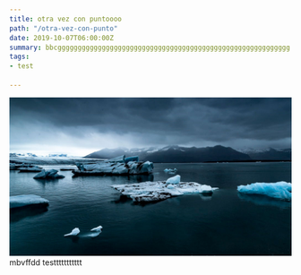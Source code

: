 ```yaml
---
title: otra vez con puntoooo
path: "/otra-vez-con-punto"
date: 2019-10-07T06:00:00Z
summary: bbcgggggggggggggggggggggggggggggggggggggggggggggggggggggggggg
tags:
- test

---
```

  
![](./images/blog_bg_3.jpg)mbvffdd testtttttttttt
